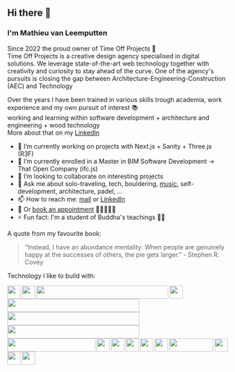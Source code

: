## Hi there 👋
### I'm Mathieu van Leemputten

Since 2022 the proud owner of Time Off Projects 🚀 <br>
Time Off Projects is a creative design agency specialised in digital solutions. We leverage state-of-the-art web technology together with creativity and curiosity to stay ahead of the curve.
One of the agency's pursuits is closing the gap between Architecture-Engineering-Construction (AEC) and Technology <br>

Over the years I have been trained in various skills trough academia, work experience and my own pursuit of interest 📚 <br>
working and learning within software development + architecture and engineering + wood technology <br>
More about that on my <a href="https://linkedin.com/in/mathieu-van-leemputten-0b83a0190">LinkedIn</a> <br>


- 🔭 I’m currently working on projects with Next.js + Sanity + Three.js (R3F)
- 🌱 I’m currently enrolled in a Master in BIM Software Development -> That Open Company (ifc.js)
- 🤝 I’m looking to collaborate on interesting projects
- 💬 Ask me about solo-traveling, tech, bouldering, <a href="https://open.spotify.com/user/116791721?si=328b7e0fe4dc4b20">music</a>, self-development, architecture, padel, ... 
- 📫 How to reach me: <a href="info@timeoffprojects.be">mail</a>  or <a href="https://linkedin.com/in/mathieu-van-leemputten-0b83a0190">LinkedIn</a>
- 📆 Or <a href="https://cal.com/timeoffprojects?redirect=false">book an appointment</a> 👩‍💼🧑‍💼🏢
- ⚡ Fun fact: I'm a student of Buddha's teachings 🧘‍♂️

A quote from my favourite book:
> “Instead, I have an abundance mentality: When people are genuinely happy at the successes of others, the pie gets larger.” - Stephen R. Covey

Technology I like to build with:

<a href="https://react.dev"><img src="https://upload.wikimedia.org/wikipedia/commons/a/a7/React-icon.svg" align="left" height="30px" width="30px"></img></a>
<a href="https://reactnative.dev/"><img src="https://upload.wikimedia.org/wikipedia/commons/a/a7/React-icon.svg" align="left" height="30px" width="30px"></img></a>
<a href="https://nextjs.org/"><img src="https://upload.wikimedia.org/wikipedia/commons/8/8e/Nextjs-logo.svg" align="left" height="30px" width="300px"></img></a>
<a href="https://sanity.io/"><img src="https://upload.wikimedia.org/wikipedia/commons/7/7e/Sanity-logo-svg.svg" align="left" height="30px" width="30px"></img></a>
<a href="https://www.mongodb.com/"><img src="https://upload.wikimedia.org/wikipedia/commons/9/93/MongoDB_Logo.svg" align="left" height="30px" width="300px"></img></a>
<a href="https://https://firebase.google.com/"><img src="https://upload.wikimedia.org/wikipedia/commons/3/37/Firebase_Logo.svg" align="left" height="30px" width="300px"></img></a>
<a href="https://blender.org/"><img src="https://upload.wikimedia.org/wikipedia/commons/3/3c/Logo_Blender.svg" align="left" height="30px" width="300px"></img></a>
<a href="https://www.autodesk.com/"><img src="https://upload.wikimedia.org/wikipedia/commons/b/b5/Autodesk_Logo.svg" padding="30px" align="left" height="30px" width="200px"></img></a>
<a href="https://nodejs.org/"><img src="https://upload.wikimedia.org/wikipedia/commons/d/d9/Node.js_logo.svg" padding="30px" align="left" height="30px" width="30px"></img></a>
<a href="https://threejs.org/"><img src="https://upload.wikimedia.org/wikipedia/commons/3/3f/Three.js_Icon.svg" padding="30px" align="left" height="30px" width="30px"></img></a>
<a href="https://figma.com/"><img src="https://upload.wikimedia.org/wikipedia/commons/3/33/Figma-logo.svg" padding="30px" align="left" height="30px" width="30px"></img></a>
<a href="https://adobe.com/"><img src="https://upload.wikimedia.org/wikipedia/commons/4/4c/Adobe_Creative_Cloud_rainbow_icon.svg" padding="30px" align="left" height="30px" width="30px"></img></a>
<a href="https://dotnet.microsoft.com/en-us/"><img src="https://upload.wikimedia.org/wikipedia/commons/7/7d/Microsoft_.NET_logo.svg" align="left" height="30px" width="30px"></img></a>
<a href="https://unity.com/"><img src="https://upload.wikimedia.org/wikipedia/commons/1/19/Unity_Technologies_logo.svg" align="left" height="30px" width="100px"></img></a>
<a href="https://www.unrealengine.com/"><img src="https://upload.wikimedia.org/wikipedia/commons/d/da/Unreal_Engine_Logo.svg" align="left" height="30px" width="30px"></img></a>
<a href="https://tailwindcss.com"><img src="https://upload.wikimedia.org/wikipedia/commons/d/d5/Tailwind_CSS_Logo.svg" align="left" height="30px" width="30px"></img></a>
<a href="https://www.typescriptlang.org"><img src="https://upload.wikimedia.org/wikipedia/commons/4/4c/Typescript_logo_2020.svg" align="left" height="30px" width="30px"></img></a>

